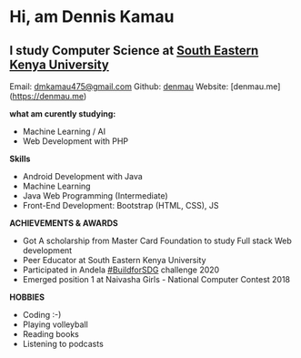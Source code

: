# Hi, am Dennis Kamau
## I study Computer Science at [South Eastern Kenya University](https://www.seku.ac.ke/)

Email: dmkamau475@gmail.com
Github: [denmau](https://github.com/denmau)
Website: [denmau.me] (https://denmau.me)

**what am curently studying:**
* Machine Learning / AI
* Web Development with PHP

**Skills**
* Android Development with Java
* Machine Learning
* Java Web Programming (Intermediate)
* Front-End Development: Bootstrap (HTML, CSS), JS

**ACHIEVEMENTS & AWARDS**
* Got A scholarship from Master Card Foundation to study Full stack Web development
* Peer Educator at South Eastern Kenya University
* Participated in Andela [#BuildforSDG](https://buildforsdg.andela.com/) challenge 2020
* Emerged position 1 at Naivasha Girls - National Computer Contest 2018

**HOBBIES**
* Coding :-)
* Playing volleyball
* Reading books
* Listening to podcasts
